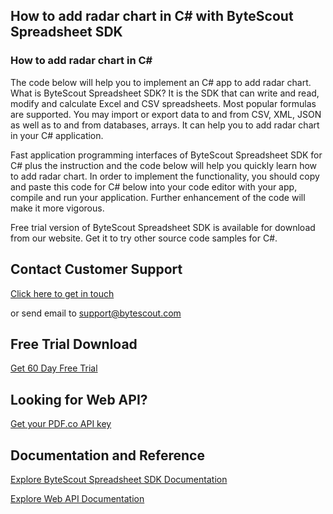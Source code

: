 ## How to add radar chart in C# with ByteScout Spreadsheet SDK

### How to add radar chart in C#

The code below will help you to implement an C# app to add radar chart. What is ByteScout Spreadsheet SDK? It is the SDK that can write and read, modify and calculate Excel and CSV spreadsheets. Most popular formulas are supported. You may import or export data to and from CSV, XML, JSON as well as to and from databases, arrays. It can help you to add radar chart in your C# application.

Fast application programming interfaces of ByteScout Spreadsheet SDK for C# plus the instruction and the code below will help you quickly learn how to add radar chart. In order to implement the functionality, you should copy and paste this code for C# below into your code editor with your app, compile and run your application. Further enhancement of the code will make it more vigorous.

Free trial version of ByteScout Spreadsheet SDK is available for download from our website. Get it to try other source code samples for C#.

## Contact Customer Support

[Click here to get in touch](https://bytescout.zendesk.com/hc/en-us/requests/new?subject=ByteScout%20Spreadsheet%20SDK%20Question)

or send email to [support@bytescout.com](mailto:support@bytescout.com?subject=ByteScout%20Spreadsheet%20SDK%20Question) 

## Free Trial Download

[Get 60 Day Free Trial](https://bytescout.com/download/web-installer?utm_source=github-readme)

## Looking for Web API? 

[Get your PDF.co API key](https://pdf.co/documentation/api?utm_source=github-readme)

## Documentation and Reference

[Explore ByteScout Spreadsheet SDK Documentation](https://bytescout.com/documentation/index.html?utm_source=github-readme)

[Explore Web API Documentation](https://pdf.co/documentation/api?utm_source=github-readme)